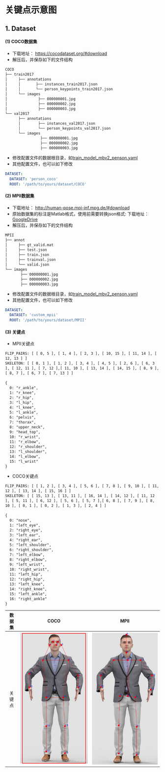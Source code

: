 # 关键点示意图
## 1. Dataset

#### (1) COCO数据集

- 下载地址： https://cocodataset.org/#download
- 解压后，并保存如下的文件结构

```
COCO
├── train2017
│     ├── annotations
│     │       ├── instances_train2017.json
│     │       └── person_keypoints_train2017.json
│     └── images
│              ├── 000000001.jpg
│              ├── 000000002.jpg
│              ├── 000000003.jpg
└── val2017
      ├── annotations
      │        ├── instances_val2017.json
      │        └── person_keypoints_val2017.json
      └── images
                ├── 000000001.jpg
                ├── 000000002.jpg
                ├── 000000003.jpg
```

- 修改配置文件的数据根目录，如[train_model_mbv2_penson.yaml](configs/coco/mobilenet/train_model_mbv2_penson.yaml)
- 其他配置文件，也可以如下修改

```yaml
DATASET:
  DATASET: 'person_coco'
  ROOT: '/path/to/yours/dataset/COCO'  
```

#### (2) MPII数据集

- 下载地址： http://human-pose.mpi-inf.mpg.de/#download
- 原始数据集的标注是Matlab格式，使用前需要转换json格式:
  下载地址： [GoogleDrive](https://drive.google.com/drive/folders/1En_VqmStnsXMdldXA6qpqEyDQulnmS3a)
- 解压后，并保存如下的文件结构

```
MPII
├── annot
│     ├── gt_valid.mat
│     ├── test.json
│     ├── train.json
│     ├── trainval.json
│     └── valid.json
└── images
       ├── 000000001.jpg
       ├── 000000002.jpg
       ├── 000000003.jpg
```

- 修改配置文件的数据根目录，如[train_model_mbv2_penson.yaml](configs/mpii/mobilenet/train_model_mbv2_penson.yaml)
- 其他配置文件，也可以如下修改

```yaml
DATASET:
  DATASET: 'custom_mpii'
  ROOT: '/path/to/yours/dataset/MPII'  
```

#### (3) 关键点

- MPII关键点

```
FLIP_PAIRS: [ [ 0, 5 ], [ 1, 4 ], [ 2, 3 ], [ 10, 15 ], [ 11, 14 ], [ 12, 13 ] ]
SKELETON: [ [ 0, 1 ], [ 1, 2 ], [ 3, 4 ], [ 4, 5 ], [ 2, 6 ], [ 6, 3 ], [ 12, 11 ], [ 7, 12 ],[ 11, 10 ], [ 13, 14 ], [ 14, 15 ], [ 8, 9 ], [ 8, 7 ], [ 6, 7 ], [ 7, 13 ] ]

{
  0: "r_ankle",
  1: "r_knee",
  2: "r_hip",
  3: "l_hip",
  4: "l_knee",
  5: "l_ankle",
  6: "pelvis",
  7: "thorax",
  8: "upper_neck",
  9: "head_top",
  10: "r_wrist",
  11: "r_elbow",
  12: "r_shoulder",
  13: "l_shoulder",
  14: "l_elbow",
  15: "l_wrist"
}

```

- COCO关键点

```
FLIP_PAIRS: [ [ 1, 2 ], [ 3, 4 ], [ 5, 6 ], [ 7, 8 ], [ 9, 10 ], [ 11, 12 ], [ 13, 14 ], [ 15, 16 ] ]
SKELETON: [ [ 15, 13 ], [ 13, 11 ], [ 16, 14 ], [ 14, 12 ], [ 11, 12 ], [ 5, 11 ], [ 6, 12 ], [ 5, 6 ], [ 5, 7 ],[ 6, 8 ], [ 7, 9 ], [ 8, 10 ], [ 0, 1 ], [ 0, 2 ], [ 1, 3 ], [ 2, 4 ] ]

{
  0: "nose",
  1: "left_eye",
  2: "right_eye",
  3: "left_ear",
  4: "right_ear",
  5: "left_shoulder",
  6: "right_shoulder",
  7: "left_elbow",
  8: "right_elbow",
  9: "left_wrist",
  10: "right_wrist",
  11: "left_hip",
  12: "right_hip",
  13: "left_knee",
  14: "right_knee",
  15: "left_ankle",
  16: "right_ankle"
}
```

|  数据集  |                     COCO                        |                  MPII                            |
|:--------:|:-----------------------------------------------:|:------------------------------------------------:|
|  关键点  |<img src="docs/coco.png" width="400" height="">  |<img src="docs/mpii.png" width="400" height="">   |
